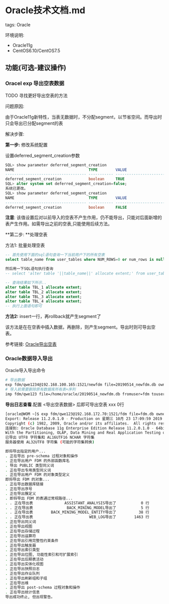 # Oracle技术文档.md

tags: Oracle

环境说明:

- Oracle11g
- CentOS6.10/CentOS7.5

## 功能(可选-建议操作)

### Oracel exp 导出空表数据

TODO 寻找更好导出空表的方法

问题原因:

由于Oracle11g新特性，当表无数据时，不分配segment，以节省空间。而导出时只会导出已分配segment的表

解决步骤:

**第一步:** 修改系统配置

设置deferred_segment_creation参数

```sql
SQL> show parameter deferred_segment_creation 
NAME                                 TYPE        VALUE 
------------------------------------ ----------- ------------------------------ 
deferred_segment_creation            boolean     TRUE 
SQL> alter system set deferred_segment_creation=false; 
系统已更改。
SQL> show parameter deferred_segment_creation 
NAME                                 TYPE        VALUE 
------------------------------------ ----------- ------------------------------ 
deferred_segment_creation            boolean     FALSE
```

**注意**: 该值设置后对以前导入的空表不产生作用，仍不能导出，只能对后面新增的表产生作用。如需导出之前的空表,只能使用后续方法。

**第二步: **处理空表

方法1: 批量处理空表

```sql
-- 首先使用下面的sql语句查询一下当前用户下的所有空表
select table_name from user_tables where NUM_ROWS=0 or num_rows is null;

然后用一下SQL语句执行查询
-- select 'alter table '||table_name||' allocate extent;' from user_tables where num_rows=0 or num_rows is null;

-- 查询结果如下所示..
alter table TBL_1 allocate extent;
alter table TBL_2 allocate extent;
alter table TBL_3 allocate extent;
alter table TBL_4 allocate extent;
-- 执行上面语句即可
```

**方法2:** insert一行，再rollback就产生segment了

该方法是在在空表中插入数据，再删除，则产生segment。导出时则可导出空表。

参考链接: [Oracle导出空表](https://www.cnblogs.com/ningvsban/p/3603678.html)

### Oracle数据导入导出

Oracle导入导出命令

```bash
# 导出数据
exp fdm/qwe1234@192.168.100.165:1521/newfdm file=20190514_newfdm.db owner=fdm
# 导入前需要删除原有数据库所有表+序列
imp fdm/qwe123 file=/home/oracle/20190514_newfdm.db fromuser=fdm touser=fdm DESTROY=Y
```

**导出日志查看**.配置 <导出空表数据> 后即可导出空表 xxx 0行

```bash
[oracle@WOM ~]$ exp fdm/qwe123@192.168.172.70:1521/fdm file=fdm.db owner=fdm
Export: Release 11.2.0.1.0 - Production on 星期三 10月 23 17:09:59 2019
Copyright (c) 1982, 2009, Oracle and/or its affiliates.  All rights reserved.
连接到: Oracle Database 11g Enterprise Edition Release 11.2.0.1.0 - 64bit Production
With the Partitioning, OLAP, Data Mining and Real Application Testing options
已导出 UTF8 字符集和 AL16UTF16 NCHAR 字符集
服务器使用 AL32UTF8 字符集 (可能的字符集转换)

即将导出指定的用户...
. 正在导出 pre-schema 过程对象和操作
. 正在导出用户 FDM 的外部函数库名
. 导出 PUBLIC 类型同义词
. 正在导出专用类型同义词
. 正在导出用户 FDM 的对象类型定义
即将导出 FDM 的对象...
. 正在导出数据库链接
. 正在导出序号
. 正在导出簇定义
. 即将导出 FDM 的表通过常规路径...
. . 正在导出表              ASSISTANT_ANALYSIS导出了           0 行
. . 正在导出表               BACK_MINING_MODEL导出了           5 行
. . 正在导出表        BACK_MINING_MODEL_ENTITY导出了          38 行
. . 正在导出表                         WEB_LOG导出了        1463 行
. 正在导出同义词
. 正在导出视图
. 正在导出存储过程
. 正在导出运算符
. 正在导出引用完整性约束条件
. 正在导出触发器
. 正在导出索引类型
. 正在导出位图, 功能性索引和可扩展索引
. 正在导出后期表活动
. 正在导出实体化视图
. 正在导出快照日志
. 正在导出作业队列
. 正在导出刷新组和子组
. 正在导出维
. 正在导出 post-schema 过程对象和操作
. 正在导出统计信息
导出成功终止, 但出现警告。
```
